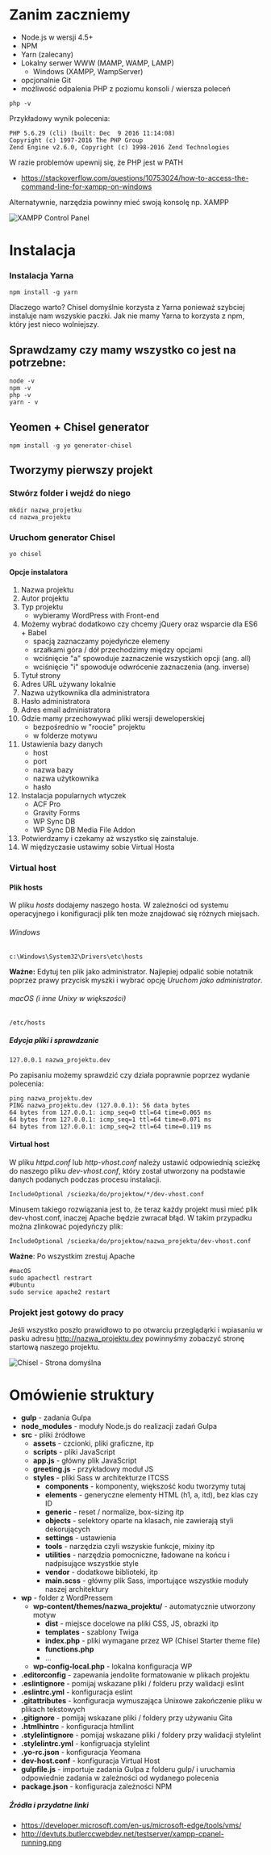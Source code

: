 # Zanim zaczniemy

- Node.js w wersji 4.5+
- NPM
- Yarn (zalecany)
- Lokalny serwer WWW (MAMP, WAMP, LAMP)
    - Windows (XAMPP, WampServer)
- opcjonalnie Git
- możliwość odpalenia PHP z poziomu konsoli / wiersza poleceń
```
php -v
```

Przykładowy wynik polecenia:
```
PHP 5.6.29 (cli) (built: Dec  9 2016 11:14:08)
Copyright (c) 1997-2016 The PHP Group
Zend Engine v2.6.0, Copyright (c) 1998-2016 Zend Technologies
```

W razie problemów upewnij się, że PHP jest w PATH
- https://stackoverflow.com/questions/10753024/how-to-access-the-command-line-for-xampp-on-windows

Alternatywnie, narzędzia powinny mieć swoją konsolę np. XAMPP

![XAMPP Control Panel](img/xampp-running.png)

# Instalacja

### Instalacja Yarna
```
npm install -g yarn
```

Dlaczego warto? Chisel domyślnie korzysta z Yarna ponieważ szybciej instaluje nam wszyskie paczki. Jak nie mamy Yarna to korzysta z npm, który jest nieco wolniejszy.

## Sprawdzamy czy mamy wszystko co jest na potrzebne:
```
node -v
npm -v
php -v
yarn - v
```

## Yeomen + Chisel generator
```
npm install -g yo generator-chisel
```

## Tworzymy pierwszy projekt

### Stwórz folder i wejdź do niego
```
mkdir nazwa_projetku 
cd nazwa_projektu
```

### Uruchom generator Chisel
```
yo chisel
```

#### Opcje instalatora
1. Nazwa projektu 
2. Autor projektu
3. Typ projektu 
    - wybieramy WordPress with Front-end
4. Możemy wybrać dodatkowo czy chcemy jQuery oraz wsparcie dla ES6 + Babel
    - spacją zaznaczamy pojedyńcze elemeny
    - srzałkami góra / dół przechodzimy między opcjami
    - wciśnięcie "a" spowoduje zaznaczenie wszystkich opcji (ang. all)
    - wciśnięcie "i" spowoduje odwrócenie zaznaczenia (ang. inverse)
5. Tytuł strony
6. Adres URL używany lokalnie
7. Nazwa użytkownika dla administratora
8. Hasło administratora
9. Adres email administratora
10. Gdzie mamy przechowywać pliki wersji deweloperskiej
    - bezpośrednio w "roocie" projektu
    - w folderze motywu
11. Ustawienia bazy danych
    - host
    - port
    - nazwa bazy
    - nazwa użytkownika
    - hasło
12. Instalacja popularnych wtyczek
    - ACF Pro
    - Gravity Forms
    - WP Sync DB
    - WP Sync DB Media File Addon
13. Potwierdzamy i czekamy aż wszystko się zainstaluje.
14. W międzyczasie ustawimy sobie Virtual Hosta

### Virtual host

#### Plik hosts

W pliku _hosts_ dodajemy naszego hosta. W zależności od systemu operacyjnego i konifiguracji plik ten może znajdować się różnych miejsach.
###### Windows
```
c:\Windows\System32\Drivers\etc\hosts
```
**Ważne:** Edytuj ten plik jako administrator. Najlepiej odpalić sobie notatnik poprzez prawy przycisk myszki i wybrać opcję _Uruchom jako administrator_. 
###### macOS (i inne Unixy w większości)
```
/etc/hosts
```

##### Edycja pliki i sprawdzanie

```
127.0.0.1 nazwa_projektu.dev
```
Po zapisaniu możemy sprawdzić czy działa poprawnie poprzez wydanie polecenia:
```
ping nazwa_projektu.dev
PING nazwa_projektu.dev (127.0.0.1): 56 data bytes
64 bytes from 127.0.0.1: icmp_seq=0 ttl=64 time=0.065 ms
64 bytes from 127.0.0.1: icmp_seq=1 ttl=64 time=0.071 ms
64 bytes from 127.0.0.1: icmp_seq=2 ttl=64 time=0.119 ms
```

#### Virtual host
W pliku _httpd.conf_ lub _http-vhost.conf_ należy ustawić odpowiednią scieżkę do naszego pliku _dev-vhost.conf_, który został utworzony na podstawie danych podanych podczas procesu instalacji.

```
IncludeOptional /sciezka/do/projektow/*/dev-vhost.conf
```
Minusem takiego rozwiązania jest to, że teraz każdy projekt musi mieć plik dev-vhost.conf, inaczej Apache będzie zwracał błąd. W takim przypadku można zlinkować pojedyńczy plik:
```
IncludeOptional /sciezka/do/projektow/nazwa_projektu/dev-vhost.conf
```

**Ważne**: Po wszystkim zrestuj Apache
```
#macOS
sudo apachectl restrart
#Ubuntu
sudo service apache2 restart
```

### Projekt jest gotowy do pracy

Jeśli wszystko poszło prawidłowo to po otwarciu przeglądąrki i wpiasaniu w pasku adresu http://nazwa_projektu.dev powinnyśmy zobaczyć stronę startową naszego projektu.

![Chisel - Strona domyślna](img/chisel-default-theme.png)

# Omówienie struktury
- **gulp** - zadania Gulpa
- **node_modules** - moduły Node.js do realizacji zadań Gulpa 
- **src** - pliki źródłowe
    - **assets** - czcionki, pliki graficzne, itp
    - **scripts** - pliki JavaScript
    - **app.js** - główny plik JavaScript
    - **greeting.js** - przykładowy moduł JS
    - **styles** - pliki Sass w architekturze ITCSS
        - **components** - komponenty, większość kodu tworzymy tutaj
        - **elements** - generyczne elementy HTML (h1, a, itd), bez klas czy ID
        - **generic** - reset / normalize, box-sizing itp
        - **objects** - selektory oparte na klasach, nie zawierają styli dekorujących 
        - **settings** - ustawienia 
        - **tools** - narzędzia czyli wszyskie funkcje, mixiny itp
        - **utilities** - narzędzia pomocniczne, ładowane na końcu i nadpisujące wszystkie style
        - **vendor** - dodatkowe biblioteki, itp
        - **main.scss** - główny plik Sass, importujące wszystkie moduły naszej architektury 
- **wp** - folder z WordPressem
    - **wp-content/themes/nazwa_projektu/** - automatycznie utworzony motyw
        - **dist** - miejsce docelowe na pliki CSS, JS, obrazki itp
        - **templates** - szablony Twiga
        - **index.php** - pliki wymagane przez WP (Chisel Starter theme file) 
        - **functions.php**
        - ...
    - **wp-config-local.php** - lokalna konfiguracja WP
- **.editorconfig** - zapewania jendolite formatowanie w plikach projektu
- **.eslintignore** - pomijaj wskazane pliki / folderu przy walidacji eslint
- **.eslintrc.yml** - konfiguracja eslint
- **.gitattributes** - konfiguracja wymuszająca Unixowe zakończenie pliku w plikach tekstowych
- **.gitignore** - pomijaj wskazane pliki / foldery przy używaniu Gita
- **.htmlhintrc** - konfiguracja htmllint
- **.stylelintignore** - pomijaj wskazane pliki / foldery przy walidacji stylelint
- **.stylelintrc.yml** - konfigruacja stylelint
- **.yo-rc.json** - konfiguracja Yeomana
- **dev-host.conf** - konfiguracja Virtual Host
- **gulpfile.js** - importuje zadania Gulpa z folderu gulp/ i uruchamia odpowiednie zadania w zależności od wydanego polecenia
- **package.json** - konfiguracja zależności NPM

##### Źródła i przydatne linki
- https://developer.microsoft.com/en-us/microsoft-edge/tools/vms/
- http://devtuts.butlerccwebdev.net/testserver/xampp-cpanel-running.png
